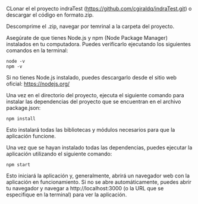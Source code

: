 CLonar el el proyecto indraTest (https://github.com/cgiraldq/indraTest.git) o descargar el código en formato.zip.

Descomprime el .zip, navegar por temrinal a la carpeta del proyecto.

Asegúrate de que tienes Node.js y npm (Node Package Manager) instalados en tu computadora. Puedes verificarlo ejecutando los siguientes comandos en la terminal:

    node -v
    npm -v

Si no tienes Node.js instalado, puedes descargarlo desde el sitio web oficial: https://nodejs.org/

Una vez en el directorio del proyecto, ejecuta el siguiente comando para instalar las dependencias del proyecto que se encuentran en el archivo package.json:

    npm install
    
Esto instalará todas las bibliotecas y módulos necesarios para que la aplicación funcione.

Una vez que se hayan instalado todas las dependencias, puedes ejecutar la aplicación utilizando el siguiente comando:

    npm start
    
Esto iniciará la aplicación y, generalmente, abrirá un navegador web con la aplicación en funcionamiento. Si no se abre automáticamente, puedes abrir tu navegador y navegar a http://localhost:3000 (o la URL que se especifique en la terminal) para ver la aplicación.







